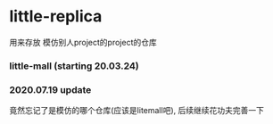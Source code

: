# little-replica

用来存放 模仿别人project的project的仓库

### little-mall (starting 20.03.24)

### 2020.07.19 update

竟然忘记了是模仿的哪个仓库(应该是litemall吧), 后续继续花功夫完善一下

